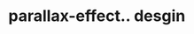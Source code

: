 # parallax-effect.. desgin                                                                                                                                                                                                                                                                                                                                                                                                                      
